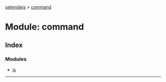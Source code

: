 [selenidejs](../README.md) > [command](../modules/command.md)

# Module: command

## Index

### Modules

* [js](command.js.md)

---

